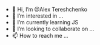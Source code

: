 - 👋 Hi, I’m @Alex Tereshchenko
- 👀 I’m interested in ...
- 🌱 I’m currently learning JS
- 💞️ I’m looking to collaborate on ...
- 📫 How to reach me ...

<!---
AlexTereschenko/AlexTereschenko is a ✨ special ✨ repository because its `README.md` (this file) appears on your GitHub profile.
You can click the Preview link to take a look at your changes.
--->
